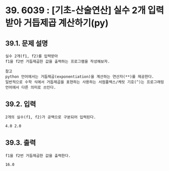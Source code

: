 # 39. 6039 : [기초-산술연산] 실수 2개 입력받아 거듭제곱 계산하기(py)
## 39.1. 문제 설명
```
실수 2개(f1, f2)를 입력받아
f1을 f2번 거듭제곱한 값을 출력하는 프로그램을 작성해보자.

참고
python 언어에서는 거듭제곱(exponentiation)을 계산하는 연산자(**)를 제공한다.
일반적으로 수학 식에서 거듭제곱을 표현하는 사용하는 서컴플렉스/케릿 기호(^)는 프로그래밍언어에서 다른 의미로 쓰인다.
```
## 39.2. 입력
```
2개의 실수(f1, f2)가 공백으로 구분되어 입력된다.

4.0 2.0
```
## 39.3. 출력
```
f1을 f2번 거듭제곱한 값을 출력한다.

16.0
```